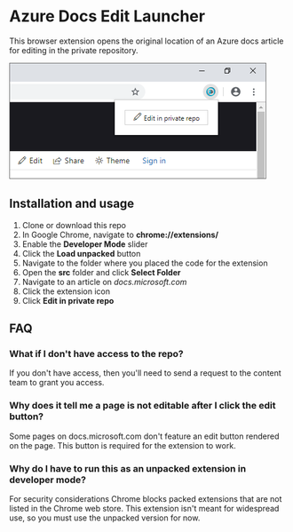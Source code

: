 
# Azure Docs Edit Launcher

This browser extension opens the original location of an Azure docs article for editing in the private repository.

![Screenshot](screenshot.png)

## Installation and usage

1. Clone or download this repo
1. In Google Chrome, navigate to **chrome://extensions/**
1. Enable the **Developer Mode** slider
1. Click the **Load unpacked** button
1. Navigate to the folder where you placed the code for the extension
1. Open the **src** folder and click **Select Folder**
1. Navigate to an article on *docs.microsoft.com*
1. Click the extension icon
1. Click **Edit in private repo**

## FAQ

### What if I don't have access to the repo?

If you don't have access, then you'll need to send a request to the content team to grant you access.

### Why does it tell me a page is not editable after I click the edit button?

Some pages on docs.microsoft.com don't feature an edit button rendered on the page. This button is required for the extension to work.

### Why do I have to run this as an unpacked extension in developer mode?

For security considerations Chrome blocks packed extensions that are not listed in the Chrome web store. This extension isn't meant for widespread use, so you must use the unpacked version for now.
